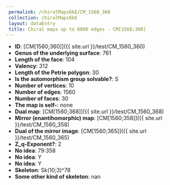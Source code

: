 ```yaml
--- 
 permalink: /chiralMaps6kE/CM_1560_360 
 collection: chiralMaps6kE
 layout: dataEntry
 title: Chiral maps up to 6000 edges - CM[1560;360]
---
```


- **ID**: [CM[1560;360]]({{ site.url }}/test/CM_1560_360)
- **Genus of the underlying surface**: 761
- **Length of the face**: 104
- **Valency**: 312
- **Length of the Petrie polygon**: 30
- **Is the automorphism group solvable?**: S
- **Number of vertices**: 10
- **Number of edges**: 1560
- **Number of faces**: 30
- **The map is self-**: none
- **Dual map**: [CM[1560;368]]({{ site.url }}/test/CM_1560_368)
- **Mirror (enantihomorphic) map**: [CM[1560;358]]({{ site.url }}/test/CM_1560_358)
- **Dual of the mirror image**: [CM[1560;365]]({{ site.url }}/test/CM_1560_365)
- **Z_q-Exponent?**: 2
- **No idea**:  79:358
- **No idea**: Y
- **No idea**: Y
- **Skeleton**: Sk(10;3)^78
- **Some other kind of skeleton**: nan
